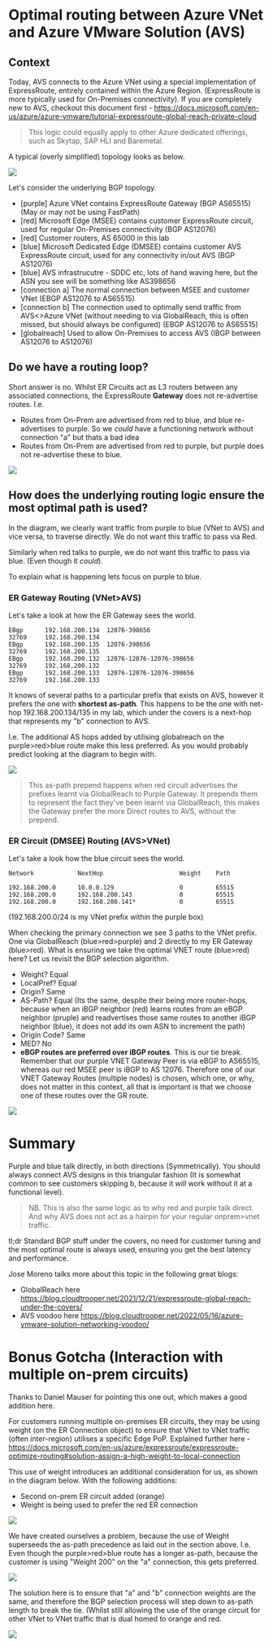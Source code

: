 # Optimal routing between Azure VNet and Azure VMware Solution (AVS)

## Context

Today, AVS connects to the Azure VNet using a special implementation of ExpressRoute, entirely contained within the Azure Region. (ExpressRoute is more typically used for On-Premises connectivity). If you are completely new to AVS, checkout this document first - https://docs.microsoft.com/en-us/azure/azure-vmware/tutorial-expressroute-global-reach-private-cloud

> This logic could equally apply to other Azure dedicated offerings, such as Skytap, SAP HLI and Baremetal.

A typical (overly simplified) topology looks as below.

![](images/2022-01-31-21-44-41.png)

Let's consider the underlying BGP topology.

- [purple] Azure VNet contains ExpressRoute Gateway (BGP AS65515) (May or may not be using FastPath)
- [red] Microsoft Edge (MSEE) contains customer ExpressRoute circuit, used for regular On-Premises connectivity (BGP AS12076)
- [red] Customer routers, AS 65000 in this lab
- [blue] Microsoft Dedicated Edge (DMSEE) contains customer AVS ExpressRoute circuit, used for any connectivity in/out AVS (BGP AS12076)
- [blue] AVS infrastrucutre - SDDC etc, lots of hand waving here, but the ASN you see will be something like AS398656
- [connection a] The normal connection between MSEE and customer VNet (EBGP AS12076 to AS65515)
- [connection b] The connection used to optimally send traffic from AVS<>Azure VNet (without needing to via GlobalReach, this is often missed, but should always be configured) (EBGP AS12076 to AS65515)
- [globalreach] Used to allow On-Premises to access AVS (IBGP between AS12076 to AS12076)

## Do we have a routing loop?

Short answer is no. Whilst ER Circuits act as L3 routers between any associated connections, the ExpressRoute **Gateway** does not re-advertise routes. I.e.

- Routes from On-Prem are advertised from red to blue, and blue re-advertises to purple. So we _could_ have a functioning network without connection "a" but thats a bad idea
- Routes from On-Prem are advertised from red to purple, but purple does not re-advertise these to blue.

![](images/2022-01-31-21-53-26.png)

## How does the underlying routing logic ensure the most optimal path is used?

In the diagram, we clearly want traffic from purple to blue (VNet to AVS) and vice versa, to traverse directly. We do not want this traffic to pass via Red.

Similarly when red talks to purple, we do not want this traffic to pass via blue. (Even though it _could_).

To explain what is happening lets focus on purple to blue.

### ER Gateway Routing (VNet>AVS)

Let's take a look at how the ER Gateway sees the world.

```
EBgp      192.168.200.134  12076-398656                               32769     192.168.200.134
EBgp      192.168.200.135  12076-398656                               32769     192.168.200.135
EBgp      192.168.200.132  12076-12076-12076-398656                   32769     192.168.200.132
EBgp      192.168.200.133  12076-12076-12076-398656                   32769     192.168.200.133
```

It knows of several paths to a particular prefix that exists on AVS, however it prefers the one with **shortest as-path**. This happens to be the one with net-hop 192.168.200.134/135 in my lab, which under the covers is a next-hop that represents my "b" connection to AVS.

I.e. The additional AS hops added by utilising globalreach on the purple>red>blue route make this less preferred. As you would probably predict looking at the diagram to begin with.

![](images/2022-01-31-22-05-08.png)

> This as-path prepend happens when red circuit advertises the prefixes learnt via GlobalReach to Purple Gateway. It prepends them to represent the fact they've been learnt via GlobalReach, this makes the Gateway prefer the more Direct routes to AVS, without the prepend.

### ER Circuit (DMSEE) Routing (AVS>VNet)

Let's take a look how the blue circuit sees the world.

```
Network            NextHop                     Weight    Path

192.168.200.0      10.0.0.129                  0         65515
192.168.200.0      192.168.200.143             0         65515
192.168.200.0      192.168.200.141*            0         65515
```

(192.168.200.0/24 is my VNet prefix within the purple box)

When checking the primary connection we see 3 paths to the VNet prefix. One via GlobalReach (blue>red>purple) and 2 directly to my ER Gateway (blue>red). What is ensuring we take the optimal VNET route (blue>red) here? Let us revisit the BGP selection algorithm.

- Weight? Equal
- LocalPref? Equal
- Origin? Same
- AS-Path? Equal (Its the same, despite their being more router-hops, because when an iBGP neighbor (red) learns routes from an eBGP neighbor (pruple) and readvertises those same routes to another iBGP neighbor (blue), it does not add its own ASN to increment the path)
- Origin Code? Same
- MED? No
- **eBGP routes are preferred over iBGP routes**. This is our tie break. Remember that our purple VNET Gateway Peer is via eBGP to AS65515, whereas our red MSEE peer is iBGP to AS 12076. Therefore one of our VNET Gateway Routes (multiple nodes) is chosen, which one, or why, does not matter in this context, all that is important is that we choose one of these routes over the GR route.

![](images/210215.png)

# Summary

Purple and blue talk directly, in both directions (Symmetrically). You should always connect AVS designs in this triangular fashion (It is somewhat common to see customers skipping b, because it _will_ work without it at a functional level).

> NB. This is also the same logic as to why red and purple talk direct. And why AVS does not act as a hairpin for your regular onprem>vnet traffic.

tl;dr Standard BGP stuff under the covers, no need for customer tuning and the most optimal route is always used, ensuring you get the best latency and performance.

Jose Moreno talks more about this topic in the following great blogs:
- GlobalReach here https://blog.cloudtrooper.net/2021/12/21/expressroute-global-reach-under-the-covers/
- AVS voodoo here https://blog.cloudtrooper.net/2022/05/16/azure-vmware-solution-networking-voodoo/

# Bonus Gotcha (Interaction with multiple on-prem circuits)

Thanks to Daniel Mauser for pointing this one out, which makes a good addition here.

For customers running multiple on-premises ER circuits, they may be using weight (on the ER Connection object) to ensure that VNet to VNet traffic (often inter-region) utilises a specific Edge PoP. Explained further here - https://docs.microsoft.com/en-us/azure/expressroute/expressroute-optimize-routing#solution-assign-a-high-weight-to-local-connection

This use of weight introduces an additional consideration for us, as shown in the diagram below. With the following additions:

- Second on-prem ER circuit added (orange)
- Weight is being used to prefer the red ER connection

![](images/2022-02-01-08-52-46.png)

We have created ourselves a problem, because the use of Weight superseeds the as-path precedence as laid out in the section above. I.e. Even though the purple>red>blue route has a longer as-path, because the customer is using "Weight 200" on the "a" connection, this gets preferred.

![](images/2022-02-01-08-54-20.png)

The solution here is to ensure that "a" and "b" connection weights are the same, and therefore the BGP selection process will step down to as-path length to break the tie. (Whilst still allowing the use of the orange circuit for other VNet to VNet traffic that is dual homed to orange and red.

![](images/2022-02-01-08-55-34.png)
